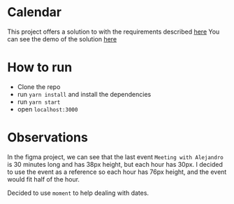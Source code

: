 # Calendar

This project offers a solution to with the requirements described [here](https://github.com/jpmsegurado/calendar/blob/master/code-challenge.pdf)
You can see the demo of the solution [here](https://hopeful-austin-eeb823.netlify.app/)

# How to run

- Clone the repo
- run `yarn install` and install the dependencies
- run `yarn start`
- open `localhost:3000`

# Observations

In the figma project, we can see that the last event `Meeting with Alejandro` is 30 minutes long and has 38px height, but each hour has 30px. I decided to use the event as a reference so each hour has 76px height, and the event would fit half of the hour.

Decided to use `moment` to help dealing with dates.
